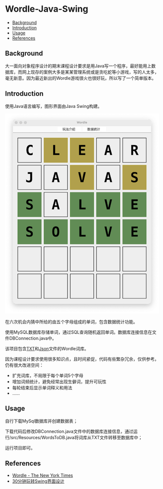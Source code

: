 # Wordle-Java-Swing
* [Background](#bg)
* [Introduction](#intro)
* [Usage](#usage)
* [References](#ref)
## <span id="bg">Background</span>
大一面向对象程序设计的期末课程设计要求是用Java写一个程序，最好能用上数据库，而网上现存的案例大多是某某管理系统或是贪吃蛇等小游戏，写的人太多，毫无新意。因为最近新出的Wordle游戏很火也很好玩，所以写了一个简单版本。
## <span id="intro">Introduction</span>
使用Java语言编写，图形界面由Java Swing构建。

![Example](src/Resources/example.png)

在六次机会内猜中所给的由五个字母组成的单词，包含数据统计功能。

使用MySQL数据库存储单词，通过SQL查询随机返回单词。数据库连接信息在文件DBConnection.java中。

该项目包含[TXT](https://github.com/Charles-Stark/Wordle-Java-Swing/blob/master/src/Resources/word_list.txt)和[Json](https://github.com/Charles-Stark/Wordle-Java-Swing/blob/master/src/Resources/words.json)文件的Wordle词库。

因为课程设计要求使用很多知识点，且时间紧促，代码有些繁杂冗余，仅供参考。仍有很大改进空间：
* 扩充词库，不局限于每个单词5个字母
* 增加词频统计，避免经常出现生僻词，提升可玩性
* 每轮结束后显示单词释义和用法
* ......
## <span id="usage">Usage</span>
自行下载MySql数据库并创建数据表；

下载代码后修改DBConnection.java文件中的数据库连接信息，通过运行/src/Resources/WordsToDB.java将词库从TXT文件转移至数据库中；

运行项目即可。
## <span id="ref">References</span>
* [Wordle - The New York Times](https://www.nytimes.com/games/wordle/index.html)
* [30分钟玩转Swing界面设计](http://c.biancheng.net/swing/)

